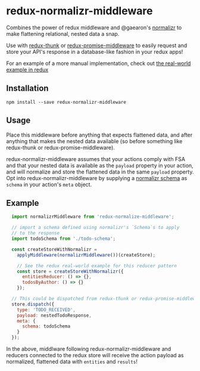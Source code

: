 # redux-normalizr-middleware
Combines the power of redux middleware and @gaearon's
[normalizr](https://github.com/gaearon/normalizr) to make flattening
relational, nested data a snap.

Use with [redux-thunk](https://github.com/gaearon/redux-thunk) or
[redux-promise-middleware](https://github.com/pburtchaell/redux-promise-middleware)
to easily request and store your API's response in a database-like fashion in your redux apps!

For an example of a more manual implementation, check out [the
real-world example in redux](https://github.com/rackt/redux/tree/master/examples/real-world)

## Installation
`npm install --save redux-normalizr-middleware`

## Usage
Place this middleware before anything that expects flattened
data, and after anything that makes the nested data available (so before
something like redux-thunk or redux-promise-middleware).

redux-normalizr-middleware assumes that your actions comply with FSA and
that your nested data is available as the `payload` property in your
action, and will normalize and store the flattened data in the same
`payload` property. Opt into redux-normalizr-middleware by supplying a
[normalizr schema](https://github.com/gaearon/normalizr#usage) as
`schema` in your action's `meta` object.

## Example
```js
  import normalizrMiddleware from 'redux-normalize-middleware';

  // import a schema defined using normalizr's `Schema`s to apply
  // to the response
  import todoSchema from './todo-schema';

  const createStoreWithNormalizr =
    applyMiddleware(normalizrMiddleware())(createStore);

    // See the redux real-world example for this reducer pattern
    const store = createStoreWithNormalizr({
      entitiesReducer: () => {},
      todosByAuthor: () => {}
    });

  // This could be dispatched from redux-thunk or redux-promise-middleware
  store.dispatch({
    type: 'TODO_RECEIVED',
    payload: nestedTodoResponse,
    meta: {
      schema: todoSchema
    }
  });
```

In the above, middlware following redux-normalizr-middleware and reducers
connected to the redux store will receive the action payload as normalized,
flattened data with `entities` and `results`!
